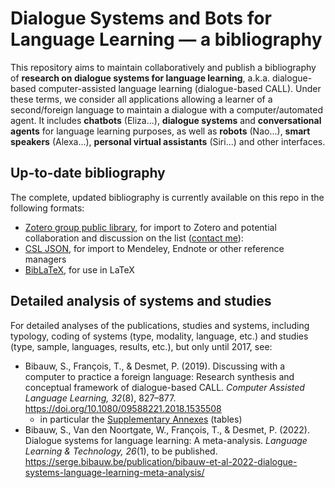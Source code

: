 # Dialogue Systems and Bots for Language Learning — a bibliography

This repository aims to maintain collaboratively and publish a bibliography of **research on dialogue systems for language learning**, a.k.a. dialogue-based computer-assisted language learning (dialogue-based CALL). Under these terms, we consider all applications allowing a learner of a second/foreign language to maintain a dialogue with a computer/automated agent. It includes **chatbots** (Eliza...), **dialogue systems** and **conversational agents** for language learning purposes, as well as **robots** (Nao...), **smart speakers** (Alexa...), **personal virtual assistants** (Siri...) and other interfaces.

## Up-to-date bibliography

The complete, updated bibliography is currently available on this repo in the following formats:

- [Zotero group public library](https://www.zotero.org/groups/2778953/dialogue_systems_for_language_learning/library), for import to Zotero and potential collaboration and discussion on the list ([contact me](https://serge.bibauw.be/#contact)):
- [CSL JSON](https://github.com/sbibauw/dialogue-systems-for-language-learning-bibliography/blob/master/Bibliography.json), for import to Mendeley, Endnote or other reference managers
- [BibLaTeX](https://github.com/sbibauw/dialogue-systems-for-language-learning-bibliography/blob/master/Bibliography.bib), for use in LaTeX

## Detailed analysis of systems and studies

For detailed analyses of the publications, studies and systems, including typology, coding of systems (type, modality, language, etc.) and studies (type, sample, languages, results, etc.), but only until 2017, see:

- Bibauw, S., François, T., & Desmet, P. (2019). Discussing with a computer to practice a foreign language: Research synthesis and conceptual framework of dialogue-based CALL. *Computer Assisted Language Learning, 32*(8), 827–877. https://doi.org/10.1080/09588221.2018.1535508
  * in particular the [Supplementary Annexes](https://serge.bibauw.be/publication/bibauw-et-al-2019/#supplementary-annexes) (tables)
- Bibauw, S., Van den Noortgate, W., François, T., & Desmet, P. (2022). Dialogue systems for language learning: A meta-analysis. *Language Learning & Technology, 26*(1), to be published. https://serge.bibauw.be/publication/bibauw-et-al-2022-dialogue-systems-language-learning-meta-analysis/
